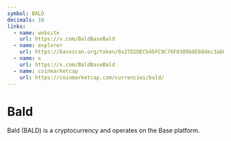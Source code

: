 ```yaml
---
symbol: BALD
decimals: 18
links:
  - name: website
    url: https://x.com/BaldBaseBald
  - name: explorer
    url: https://basescan.org/token/0x27D2DECb4bFC9C76F0309b8E88dec3a601Fe25a8
  - name: x
    url: https://x.com/BaldBaseBald
  - name: coinmarketcap
    url: https://coinmarketcap.com/currencies/bald/
---
```


# Bald

Bald (BALD) is a cryptocurrency and operates on the Base platform.
